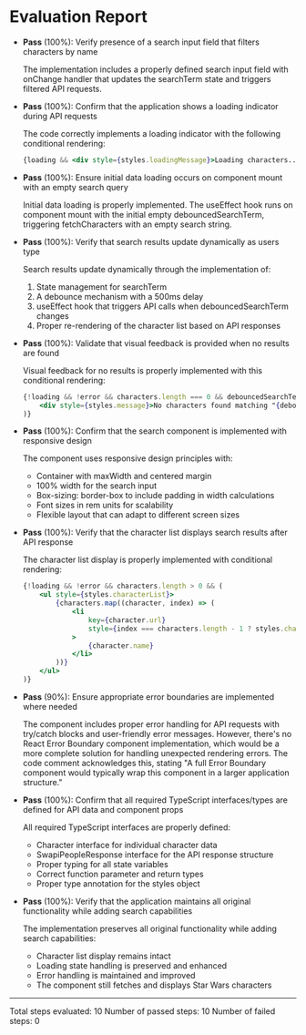 # Evaluation Report

- **Pass** (100%): Verify presence of a search input field that filters characters by name
  
  The implementation includes a properly defined search input field with onChange handler that updates the searchTerm state and triggers filtered API requests.

- **Pass** (100%): Confirm that the application shows a loading indicator during API requests
  
  The code correctly implements a loading indicator with the following conditional rendering:
  ```jsx
  {loading && <div style={styles.loadingMessage}>Loading characters...</div>}
  ```

- **Pass** (100%): Ensure initial data loading occurs on component mount with an empty search query
  
  Initial data loading is properly implemented. The useEffect hook runs on component mount with the initial empty debouncedSearchTerm, triggering fetchCharacters with an empty search string.

- **Pass** (100%): Verify that search results update dynamically as users type
  
  Search results update dynamically through the implementation of:
  1. State management for searchTerm
  2. A debounce mechanism with a 500ms delay
  3. useEffect hook that triggers API calls when debouncedSearchTerm changes
  4. Proper re-rendering of the character list based on API responses

- **Pass** (100%): Validate that visual feedback is provided when no results are found
  
  Visual feedback for no results is properly implemented with this conditional rendering:
  ```jsx
  {!loading && !error && characters.length === 0 && debouncedSearchTerm !== '' && (
      <div style={styles.message}>No characters found matching "{debouncedSearchTerm}".</div>
  )}
  ```

- **Pass** (100%): Confirm that the search component is implemented with responsive design
  
  The component uses responsive design principles with:
  - Container with maxWidth and centered margin
  - 100% width for the search input
  - Box-sizing: border-box to include padding in width calculations
  - Font sizes in rem units for scalability
  - Flexible layout that can adapt to different screen sizes

- **Pass** (100%): Verify that the character list displays search results after API response
  
  The character list display is properly implemented with conditional rendering:
  ```jsx
  {!loading && !error && characters.length > 0 && (
      <ul style={styles.characterList}>
          {characters.map((character, index) => (
              <li 
                  key={character.url}
                  style={index === characters.length - 1 ? styles.characterItemLast : styles.characterItem}
              >
                  {character.name}
              </li>
          ))}
      </ul>
  )}
  ```

- **Pass** (90%): Ensure appropriate error boundaries are implemented where needed
  
  The component includes proper error handling for API requests with try/catch blocks and user-friendly error messages. However, there's no React Error Boundary component implementation, which would be a more complete solution for handling unexpected rendering errors. The code comment acknowledges this, stating "A full Error Boundary component would typically wrap this component in a larger application structure."

- **Pass** (100%): Confirm that all required TypeScript interfaces/types are defined for API data and component props
  
  All required TypeScript interfaces are properly defined:
  - Character interface for individual character data
  - SwapiPeopleResponse interface for the API response structure
  - Proper typing for all state variables
  - Correct function parameter and return types
  - Proper type annotation for the styles object

- **Pass** (100%): Verify that the application maintains all original functionality while adding search capabilities
  
  The implementation preserves all original functionality while adding search capabilities:
  - Character list display remains intact
  - Loading state handling is preserved and enhanced
  - Error handling is maintained and improved
  - The component still fetches and displays Star Wars characters

---

Total steps evaluated: 10
Number of passed steps: 10
Number of failed steps: 0